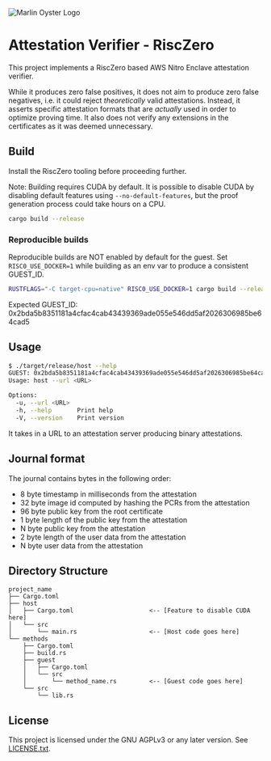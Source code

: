 ![Marlin Oyster Logo](./logo.svg)

# Attestation Verifier - RiscZero

This project implements a RiscZero based AWS Nitro Enclave attestation verifier.

While it produces zero false positives, it does not aim to produce zero false negatives, i.e. it could reject _theoretically_ valid attestations. Instead, it asserts specific attestation formats that are _actually_ used in order to optimize proving time. It also does not verify any extensions in the certificates as it was deemed unnecessary.

## Build

Install the RiscZero tooling before proceeding further.

Note: Building requires CUDA by default. It is possible to disable CUDA by disabling default features using `--no-default-features`, but the proof generation process could take hours on a CPU. 

```bash
cargo build --release
```

### Reproducible builds

Reproducible builds are NOT enabled by default for the guest. Set `RISC0_USE_DOCKER=1` while building as an env var to produce a consistent GUEST_ID.

```bash
RUSTFLAGS="-C target-cpu=native" RISC0_USE_DOCKER=1 cargo build --release
```

Expected GUEST_ID: 0x2bda5b8351181a4cfac4cab43439369ade055e546dd5af2026306985be64cad5

## Usage

```bash
$ ./target/release/host --help
GUEST: 0x2bda5b8351181a4cfac4cab43439369ade055e546dd5af2026306985be64cad5
Usage: host --url <URL>

Options:
  -u, --url <URL>  
  -h, --help       Print help
  -V, --version    Print version
```

It takes in a URL to an attestation server producing binary attestations.

## Journal format

The journal contains bytes in the following order:
- 8 byte timestamp in milliseconds from the attestation
- 32 byte image id computed by hashing the PCRs from the attestation
- 96 byte public key from the root certificate
- 1 byte length of the public key from the attestation
- N byte public key from the attestation
- 2 byte length of the user data from the attestation
- N byte user data from the attestation

## Directory Structure

```text
project_name
├── Cargo.toml
├── host
│   ├── Cargo.toml                     <-- [Feature to disable CUDA here]
│   └── src
│       └── main.rs                    <-- [Host code goes here]
└── methods
    ├── Cargo.toml
    ├── build.rs
    ├── guest
    │   ├── Cargo.toml
    │   └── src
    │       └── method_name.rs         <-- [Guest code goes here]
    └── src
        └── lib.rs
```

## License

This project is licensed under the GNU AGPLv3 or any later version. See [LICENSE.txt](./LICENSE.txt).

